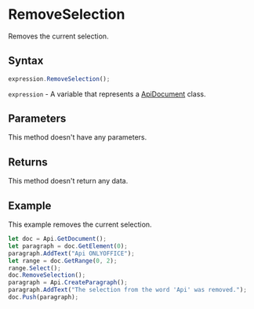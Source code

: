 # RemoveSelection

Removes the current selection.

## Syntax

```javascript
expression.RemoveSelection();
```

`expression` - A variable that represents a [ApiDocument](../ApiDocument.md) class.

## Parameters

This method doesn't have any parameters.

## Returns

This method doesn't return any data.

## Example

This example removes the current selection.

```javascript
let doc = Api.GetDocument();
let paragraph = doc.GetElement(0);
paragraph.AddText("Api ONLYOFFICE");
let range = doc.GetRange(0, 2);
range.Select();
doc.RemoveSelection();
paragraph = Api.CreateParagraph();
paragraph.AddText("The selection from the word 'Api' was removed.");
doc.Push(paragraph);
```
